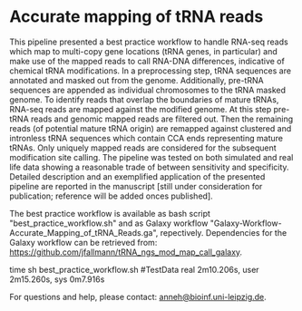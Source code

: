 # Accurate mapping of tRNA reads

This pipeline presented a best practice workflow to handle RNA-seq reads which map to multi-copy gene locations (tRNA genes, in particular) and make use of the mapped reads to call RNA-DNA differences, indicative of chemical tRNA modifications. In a preprocessing step, tRNA sequences are annotated and masked out from the genome. Additionally, pre-tRNA sequences are appended as individual chromosomes to the tRNA masked genome. To identify reads that overlap the boundaries of mature tRNAs, RNA-seq reads are mapped against the modified genome. At this step pre-tRNA reads and genomic mapped reads are filtered out. Then the remaining reads (of potential mature tRNA origin) are remapped against clustered and intronless tRNA sequences which contain CCA ends representing mature tRNAs. Only uniquely mapped reads are considered for the subsequent modification site calling. The pipeline was tested on both simulated and real life data showing a reasonable trade of between sensitivity and specificity. Detailed description and an exemplified application of the presented pipeline are reported in the manuscript [still under consideration for publication; reference will be added onces published].

The best practice workflow is available as bash script "best_practice_workflow.sh" and as Galaxy workflow "Galaxy-Workflow-Accurate_Mapping_of_tRNA_Reads.ga", repectively. Dependencies for the Galaxy workflow can be retrieved from: https://github.com/jfallmann/tRNA_ngs_mod_map_call_galaxy.


time sh best_practice_workflow.sh #TestData
real	2m10.206s, user	2m15.260s, sys	0m7.916s


For questions and help, please contact: anneh@bioinf.uni-leipzig.de.
